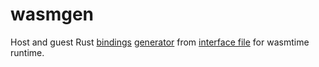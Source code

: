 # wasmgen

Host and guest Rust [bindings](https://github.com/xxshady/wasmgen/blob/a53f812c44ac23489593c278ebc6a25235a92b8e/test-host/src/main.rs#L5) [generator](/wasm_codegen_impl) from [interface file](/wasm.interface) for wasmtime runtime.

